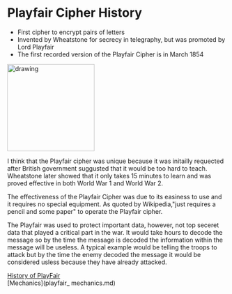 # Playfair Cipher History
* First cipher to encrypt pairs of letters
* Invented by Wheatstone for secrecy in telegraphy, but was promoted by Lord Playfair
* The first recorded version of the Playfair Cipher is in March 1854
<img src="https://upload.wikimedia.org/wikipedia/commons/thumb/9/96/Lyon_Playfair.jpg/800px-Lyon_Playfair.jpg" alt="drawing" width="200"/>
</br>

I think that the Playfair cipher was unique because it was initailly requected after British government suggusted that it would be too hard to teach. Wheatstone later showed that it only takes 15 minutes to learn and was proved effective in both World War 1 and World War 2.
</br>

The effectiveness of the Playfair Cipher was due to its easiness to use and it requires no special equipment. As quoted by Wikipedia,"just requires a pencil and some paper" to operate the Playfair cipher.
</br>

The Playfair was used to protect important data, however, not top seceret data that played a critical part in the war. It would take hours to decode the message so by the time the message is decoded the information within the message will be useless. A typical example would be telling the troops to attack but by the time the enemy decoded the message it would be considered usless because they have already attacked.

[History of PlayFair](https://en.wikipedia.org/wiki/Playfair_cipher#History)
</br>
[Mechanics](playfair_ mechanics.md)
